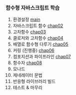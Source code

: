 ### 함수형 자바스크립트 학습

1. 환경설정
   [main](https://github.com/GoodListener/functional-study/tree/main)
2. 자바스크립트 함수
   [chap02](https://github.com/GoodListener/functional-study/tree/chap02)
3. 고차함수
   [chap03](https://github.com/GoodListener/functional-study/tree/chap03)
4. 클로저와 고차함수
   [chap04](https://github.com/GoodListener/functional-study/tree/chap04)
5. 배열로 함수형 다루기
   [chap05](https://github.com/GoodListener/functional-study/tree/chap05)
6. 커링 (진행중)
   [chap06](https://github.com/GoodListener/functional-study/tree/chap06)
7. 컴포지션과 파이프라인
   [chap07](https://github.com/GoodListener/functional-study/tree/chap07)
8. 함수자
   [chap08](https://github.com/GoodListener/functional-study/tree/chap08)
9. 모나드
10. 제네레이터 문법
11. 반응형 라이브러리 빌드
12. 테스트 & 마무리